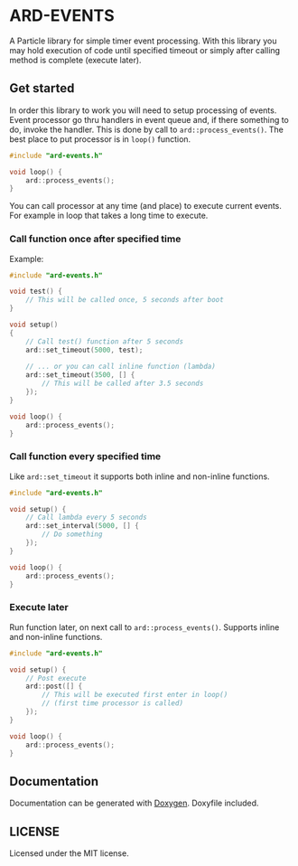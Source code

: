 # ARD-EVENTS

A Particle library for simple timer event processing. With this library you may hold execution of code until specified timeout or simply after calling method is complete (execute later).

## Get started

In order this library to work you will need to setup processing of events. Event processor go thru handlers in event queue and, if there something to do, invoke the handler. This is done by call to `ard::process_events()`. The best place to put processor is in `loop()` function.

```cpp
#include "ard-events.h"

void loop() {
    ard::process_events();
}
```

You can call processor at any time (and place) to execute current events. For example in loop that takes a long time to execute.

### Call function once after specified time

Example:

```cpp
#include "ard-events.h"

void test() {
    // This will be called once, 5 seconds after boot
}

void setup()
{
    // Call test() function after 5 seconds
    ard::set_timeout(5000, test);
    
    // ... or you can call inline function (lambda)
    ard::set_timeout(3500, [] {
        // This will be called after 3.5 seconds
    });
}

void loop() {
    ard::process_events();
}
```

### Call function every specified time

Like `ard::set_timeout` it supports both inline and non-inline functions.

```cpp
#include "ard-events.h"

void setup() {
    // Call lambda every 5 seconds
    ard::set_interval(5000, [] {
        // Do something
    });
}

void loop() {
    ard::process_events();
}
```

### Execute later

Run function later, on next call to `ard::process_events()`. Supports inline and non-inline functions.

```cpp
#include "ard-events.h"

void setup() {
    // Post execute
    ard::post([] {
        // This will be executed first enter in loop()
        // (first time processor is called)
    });
}

void loop() {
    ard::process_events();
}
```

## Documentation

Documentation can be generated with [Doxygen](http://doxygen.nl/). Doxyfile included.

## LICENSE

Licensed under the MIT license.

